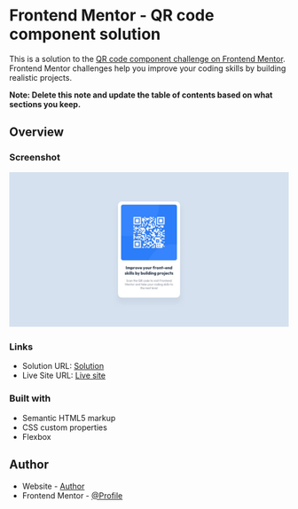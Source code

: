 # Frontend Mentor - QR code component solution

This is a solution to the [QR code component challenge on Frontend Mentor](https://www.frontendmentor.io/challenges/qr-code-component-iux_sIO_H). Frontend Mentor challenges help you improve your coding skills by building realistic projects.

**Note: Delete this note and update the table of contents based on what sections you keep.**

## Overview

### Screenshot

![](./design/desktop-design.jpg)

### Links

- Solution URL: [Solution](https://www.frontendmentor.io/solutions/html-css-L-RHKzpI0T)
- Live Site URL: [Live site](https://yuriy-prok.github.io/qr-component)

### Built with

- Semantic HTML5 markup
- CSS custom properties
- Flexbox

## Author

- Website - [Author](https://github.com/yuriy-prok)
- Frontend Mentor - [@Profile](https://www.frontendmentor.io/profile/yuriyprok)
